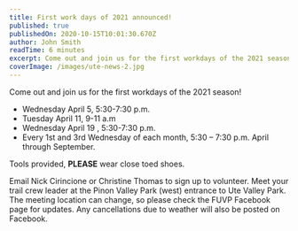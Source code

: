 ```yaml
---
title: First work days of 2021 announced!
published: true
publishedOn: 2020-10-15T10:01:30.670Z
author: John Smith
readTime: 6 minutes
excerpt: Come out and join us for the first workdays of the 2021 season!
coverImage: /images/ute-news-2.jpg
---
```


Come out and join us for the first workdays of the 2021 season!

* Wednesday April 5, 5:30-7:30 p.m.
* Tuesday April 11, 9-11 a.m
* Wednesday April 19 , 5:30-7:30 p.m.
* Every 1st and 3rd Wednesday of each month, 5:30 – 7:30 p.m. April through September.

Tools provided, **PLEASE** wear close toed shoes.

Email Nick Cirincione or Christine Thomas to sign up to volunteer.  Meet your trail crew leader at the Pinon Valley Park (west) entrance to Ute Valley Park. The meeting location can change, so please check the FUVP Facebook page for updates. Any cancellations due to weather will also be posted on Facebook.
